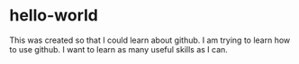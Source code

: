 # hello-world
This was created so that I could learn about github.
I am trying to learn how to use github. I want to learn as many useful skills as I can.
